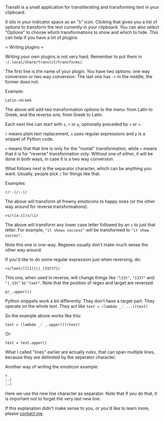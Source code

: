 Translit is a small application for transliterating and transforming text in
your clipboard.

It sits in your indicator space as an "λ" icon. Clicking that gives you a list
of options to transform the text currently in your clipboard. You can also
select "Options" to choose which transformations to show and which to hide. This
can help if you have a lot of plugins.

= Writing plugins =

Writing your own plugins is not very hard. Remember to put them in
`~/.local/share/translit/transforms/`.

The first line is the name of your plugin. You have two options: one way
conversion or two way conversion. The last one has `->` in the middle, the
former does not.

Example:

    Latin->Greek

The above will add two transformation options to the menu: from Latin to Greek,
and the reverse one, from Greek to Latin.

Each next line can start with `s`, `r` or `p`, optionally preceded by `<` or
`>`.

`r` means plain text replacement, `s` uses regular expressions and `p` is a
snippet of Python code.

`>` means that that line is only for the "nomal" transformation, while `<` means
that it is for "reverse" transformation only. Without one of either, it will be
done in both ways, in case it is a two way conversion.

What follows next is the separator character, which can be anything you want.
Usually, people pick `/` for things like that.

Examples:

    r/:-(/:-)/

The above will transform all frowny emoticons to happy ones (or the other way
around for reverse transformations).

    >s/([a-z])s/\1/

The above will transform any lower case letter followed by an `s` to just that
letter. For example, `"it shows success"` will be transformed to `"it show
succes"`.

Note this one is one-way. Regexes usually don't make much sense the other way
around.

If you'd like to do some regular expression just when reversing, do:

    <s/leet/([l1]|\|_)33[t7]/

This one, when used in reverse, will change things like `"l33t"`, `"1337"` and
`"|_33t"` to `"leet"`. Note that the position of regex and target are reversed.

    p/_.upper()/

Python snippets work a bit differently. They don't have a target part. They
operate on the whole text. They act like `text = (lambda _: ...)(text)`

So the example above works like this:

    text = (lambda _: _.upper())(text)

Or:

    text = text.upper()

What I called "lines" earlier are actually *rules*, that can span multiple
lines, because they are delimited by the seperator character.

Another way of writing the emoticon example:

    r
    :-(
    :-)

Here we use the new line character as separator. Note that if you do that, it is
important not to forget the very last new line.

If this explanation didn't make sense to you, or you'd like to learn more,
please [contact me](http://robinwell.net/about).
